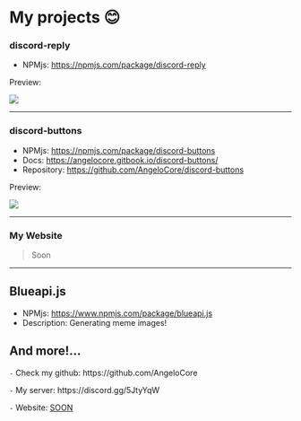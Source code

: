 # My projects 😊

### discord-reply
- NPMjs: https://npmjs.com/package/discord-reply
<p>Preview:</p>
<img src="http://pays.host/uploads/390c2d6f-7281-4ebd-9429-5dbff5bcee44/bAUmaJT0_.png">

<hr>

### discord-buttons
- NPMjs: https://npmjs.com/package/discord-buttons
- Docs: https://angelocore.gitbook.io/discord-buttons/
- Repository: https://github.com/AngeloCore/discord-buttons
<p>Preview:</p>
<img src="https://cdn.discordapp.com/attachments/805407285659959356/834779256776032276/unknown.png">

<hr>

### My Website
> Soon

<hr>

## Blueapi.js
- NPMjs: https://www.npmjs.com/package/blueapi.js
- Description: Generating meme images!

## And more!...

<p><code>-</code> Check my github: https://github.com/AngeloCore</p>
<p><code>-</code> My server: https://discord.gg/5JtyYqW</p>
<p><code>-</code> Website: <a href="">SOON</a></p>
